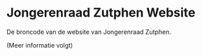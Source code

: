 # Jongerenraad Zutphen Website

De broncode van de website van Jongerenraad Zutphen.

(Meer informatie volgt)
